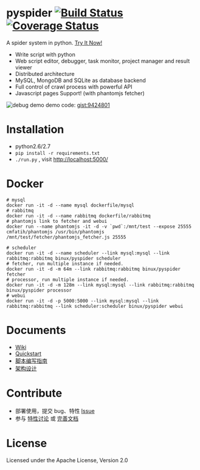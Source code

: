 pyspider [![Build Status](https://travis-ci.org/binux/pyspider.png?branch=master)](https://travis-ci.org/binux/pyspider) [![Coverage Status](https://coveralls.io/repos/binux/pyspider/badge.png)](https://coveralls.io/r/binux/pyspider)
========

A spider system in python. [Try It Now!](http://demo.pyspider.org/)

- Write script with python
- Web script editor, debugger, task monitor, project manager and result viewer
- Distributed architecture
- MySQL, MongoDB and SQLite as database backend 
- Full control of crawl process with powerful API
- Javascript pages Support! (with phantomjs fetcher)


![debug demo](http://f.binux.me/debug_demo.png)
demo code: [gist:9424801](https://gist.github.com/binux/9424801)

Installation
============

* python2.6/2.7
* `pip install -r requirements.txt`
* `./run.py` , visit [http://localhost:5000/](http://localhost:5000/)

Docker
======

```
# mysql
docker run -it -d --name mysql dockerfile/mysql
# rabbitmq
docker run -it -d --name rabbitmq dockerfile/rabbitmq
# phantomjs link to fetcher and webui
docker run --name phantomjs -it -d -v `pwd`:/mnt/test --expose 25555 cmfatih/phantomjs /usr/bin/phantomjs /mnt/test/fetcher/phantomjs_fetcher.js 25555

# scheduler
docker run -it -d --name scheduler --link mysql:mysql --link rabbitmq:rabbitmq binux/pyspider scheduler
# fetcher, run multiple instance if needed.
docker run -it -d -m 64m --link rabbitmq:rabbitmq binux/pyspider fetcher
# processor, run multiple instance if needed.
docker run -it -d -m 128m --link mysql:mysql --link rabbitmq:rabbitmq binux/pyspider processor
# webui
docker run -it -d -p 5000:5000 --link mysql:mysql --link rabbitmq:rabbitmq --link scheduler:scheduler binux/pyspider webui
```

Documents
=========

* [Wiki](https://github.com/binux/pyspider/wiki)
* [Quickstart](https://github.com/binux/pyspider/wiki/Quickstart)
* [脚本编写指南](https://github.com/binux/pyspider/wiki/%E8%84%9A%E6%9C%AC%E7%BC%96%E5%86%99%E6%8C%87%E5%8D%97)
* [架构设计](http://blog.binux.me/2014/02/pyspider-architecture/)

Contribute
==========

* 部署使用，提交 bug、特性 [Issue](https://github.com/binux/pyspider/issues)
* 参与 [特性讨论](https://github.com/binux/pyspider/issues?labels=discussion&state=open) 或 [完善文档](https://github.com/binux/pyspider/wiki)


License
=======
Licensed under the Apache License, Version 2.0
